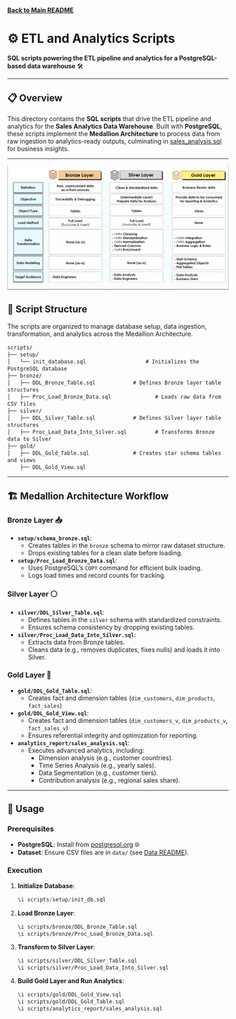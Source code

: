 **[Back to Main README](../README.md)**

# ⚙️ ETL and Analytics Scripts

**SQL scripts powering the ETL pipeline and analytics for a PostgreSQL-based data warehouse** 🛠️

---

## 📋 Overview

This directory contains the **SQL scripts** that drive the ETL pipeline and analytics for the **Sales Analytics Data Warehouse**. Built with **PostgreSQL**, these scripts implement the **Medallion Architecture** to process data from raw ingestion to analytics-ready outputs, culminating in [sales_analysis.sql](analytics_report/sales_analysis.sql) for business insights.

---
![data_integreation](https://github.com/jimi121/Data-Warehouse-Projects/blob/main/Sales%20Analytics%20Data%20Warehouse/doc/data_integration.PNG)

## 📂 Script Structure

The scripts are organized to manage database setup, data ingestion, transformation, and analytics across the Medallion Architecture.

```
scripts/
├── setup/
│   └── init_database.sql                   # Initializes the PostgreSQL database
├── bronze/
│   ├── DDL_Bronze_Table.sql            # Defines Bronze layer table structures
│   ├── Proc_Load_Bronze_Data.sql              # Loads raw data from CSV files
├── silver/
│   ├── DDL_Silver_Table.sql            # Defines Silver layer table structures
│   ├── Proc_Load_Data_Into_Silver.sql         # Transforms Bronze data to Silver
├── gold/
│   ├── DDL_Gold_Table.sql              # Creates star schema tables and views
    ├── DDL_Gold_View.sql
```

---

## 🏗️ Medallion Architecture Workflow

### Bronze Layer 📥
- **`setup/schema_bronze.sql`**:
  - Creates tables in the `bronze` schema to mirror raw dataset structure.
  - Drops existing tables for a clean slate before loading.
- **`setup/Proc_Load_Bronze_Data.sql`**:
  - Uses PostgreSQL’s `COPY` command for efficient bulk loading.
  - Logs load times and record counts for tracking.

### Silver Layer ⚪
- **`silver/DDL_Silver_Table.sql`**:
  - Defines tables in the `silver` schema with standardized constraints.
  - Ensures schema consistency by dropping existing tables.
- **`silver/Proc_Load_Data_Into_Silver.sql`**:
  - Extracts data from Bronze tables.
  - Cleans data (e.g., removes duplicates, fixes nulls) and loads it into Silver.

### Gold Layer 💎
- **`gold/DDL_Gold_Table.sql`**:
  - Creates fact and dimension tables (`dim_customers`, `dim_products`, `fact_sales`)
- **`gold/DDL_Gold_View.sql`**:
  - Creates fact and dimension tables (`dim_customers_v`, `dim_products_v`, `fact_sales_v`)
  - Ensures referential integrity and optimization for reporting.
- **`analytics_report/sales_analysis.sql`**:
  - Executes advanced analytics, including:
    - Dimension analysis (e.g., customer countries).
    - Time Series Analysis (e.g., yearly sales).
    - Data Segmentation (e.g., customer tiers).
    - Contribution analysis (e.g., regional sales share).

---

## 🚀 Usage

### Prerequisites
- **PostgreSQL**: Install from [postgresql.org](https://www.postgresql.org/download/) 🌐
- **Dataset**: Ensure CSV files are in `data/` (see [Data README](../data/README.md)).

### Execution
1. **Initialize Database**:
    ```sql
    \i scripts/setup/init_db.sql
    ```
2. **Load Bronze Layer**:
    ```
    \i scripts/bronze/DDL_Bronze_Table.sql
    \i scripts/bronze/Proc_Load_Bronze_Data.sql
    ```
3. **Transform to Silver Layer**:
    ```
   \i scripts/silver/DDL_Silver_Table.sql
    \i scripts/silver/Proc_Load_Data_Into_Silver.sql
    ```
4. **Build Gold Layer and Run Analytics**:
    ```
    \i scripts/gold/DDL_Gold_View.sql
    \i scripts/gold/DDL_Gold_Table.sql
    \i scripts/analytics_report/sales_analysis.sql
    ```
